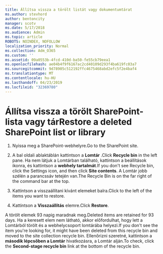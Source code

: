 ```yaml
---
title: Állítsa vissza a törölt listát vagy dokumentumtárat
ms.author: stevhord
author: bentoncity
manager: scotv
ms.date: 5/17/2018
ms.audience: Admin
ms.topic: article
ROBOTS: NOINDEX, NOFOLLOW
localization_priority: Normal
ms.collection: Adm_O365
ms.custom: ''
ms.assetid: 09a0553b-4fcd-410d-ba50-fe55cb79eea1
ms.openlocfilehash: ae04b4f9f6167ac2cd40109d293f4ba619fc03a7
ms.sourcegitcommit: 9d78905c512192ffc4675468abd2efc5f2e4baf4
ms.translationtype: MT
ms.contentlocale: hu-HU
ms.lasthandoff: 04/23/2019
ms.locfileid: "32369780"
---
```

# <a name="restore-a-deleted-sharepoint-list-or-library"></a><span data-ttu-id="7763b-102">Állítsa vissza a törölt SharePoint-lista vagy tár</span><span class="sxs-lookup"><span data-stu-id="7763b-102">Restore a deleted SharePoint list or library</span></span>

1. <span data-ttu-id="7763b-103">Nyissa meg a SharePoint-webhelyre.</span><span class="sxs-lookup"><span data-stu-id="7763b-103">Go to the SharePoint site.</span></span>
    
2. <span data-ttu-id="7763b-104">A bal oldali ablaktáblán kattintson a **Lomtár** .</span><span class="sxs-lookup"><span data-stu-id="7763b-104">Click **Recycle bin** in the left pane.</span></span> <span data-ttu-id="7763b-105">Ha nem látjuk a Lomtárban található, kattintson a beállítások ikonra, és kattintson a **webhely tartalmát**.</span><span class="sxs-lookup"><span data-stu-id="7763b-105">If you don't see Recycle bin, click the Settings icon, and then click **Site contents**.</span></span> <span data-ttu-id="7763b-106">A Lomtár jobb szélén a parancssáv tetején van.</span><span class="sxs-lookup"><span data-stu-id="7763b-106">The Recycle Bin is on the far right of the command bar at the top.</span></span>
    
3. <span data-ttu-id="7763b-107">Kattintson a visszaállítani kívánt elemeket balra.</span><span class="sxs-lookup"><span data-stu-id="7763b-107">Click to the left of the items you want to restore.</span></span>
    
4. <span data-ttu-id="7763b-108">Kattintson a **Visszaállítás** elemre.</span><span class="sxs-lookup"><span data-stu-id="7763b-108">Click **Restore**.</span></span>
    
<span data-ttu-id="7763b-109">A törölt elemek 93 napig maradnak meg.</span><span class="sxs-lookup"><span data-stu-id="7763b-109">Deleted items are retained for 93 days.</span></span> <span data-ttu-id="7763b-110">Ha a keresett elem nem látható, akkor előfordulhat, hogy lett a Lomtárból törölt és a webhelycsoport lomtárába helyezi.</span><span class="sxs-lookup"><span data-stu-id="7763b-110">If you don't see the item you're looking for, it might have been deleted from this recycle bin and moved to the site collection recycle bin.</span></span> <span data-ttu-id="7763b-111">Ellenőrizni szeretné, kattintson a **második lépcsőben a Lomtár** hivatkozásra, a Lomtár alján.</span><span class="sxs-lookup"><span data-stu-id="7763b-111">To check, click the **Second-stage recycle bin** link at the bottom of the recycle bin.</span></span> 
  

